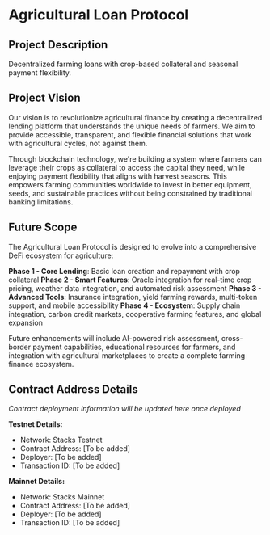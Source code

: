 # Agricultural Loan Protocol

## Project Description

Decentralized farming loans with crop-based collateral and seasonal payment flexibility.

## Project Vision

Our vision is to revolutionize agricultural finance by creating a decentralized lending platform that understands the unique needs of farmers. We aim to provide accessible, transparent, and flexible financial solutions that work with agricultural cycles, not against them.

Through blockchain technology, we're building a system where farmers can leverage their crops as collateral to access the capital they need, while enjoying payment flexibility that aligns with harvest seasons. This empowers farming communities worldwide to invest in better equipment, seeds, and sustainable practices without being constrained by traditional banking limitations.

## Future Scope

The Agricultural Loan Protocol is designed to evolve into a comprehensive DeFi ecosystem for agriculture:

**Phase 1 - Core Lending**: Basic loan creation and repayment with crop collateral
**Phase 2 - Smart Features**: Oracle integration for real-time crop pricing, weather data integration, and automated risk assessment
**Phase 3 - Advanced Tools**: Insurance integration, yield farming rewards, multi-token support, and mobile accessibility
**Phase 4 - Ecosystem**: Supply chain integration, carbon credit markets, cooperative farming features, and global expansion

Future enhancements will include AI-powered risk assessment, cross-border payment capabilities, educational resources for farmers, and integration with agricultural marketplaces to create a complete farming finance ecosystem.

## Contract Address Details

*Contract deployment information will be updated here once deployed*

**Testnet Details:**
- Network: Stacks Testnet
- Contract Address: [To be added]
- Deployer: [To be added]
- Transaction ID: [To be added]

**Mainnet Details:**
- Network: Stacks Mainnet
- Contract Address: [To be added]
- Deployer: [To be added]
- Transaction ID: [To be added]
